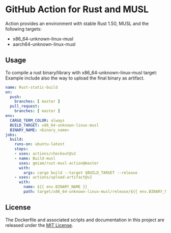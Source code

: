 # GitHub Action for Rust and MUSL

Action provides an environment with stable Rust 1.50, MUSL and the following targets:
- x86_64-unknown-linux-musl
- aarch64-unknown-linux-musl

## Usage

To compile a rust binary/library with x86_64-unknown-linux-musl target:
Example include also the way to upload the final binary as artifact.

```yaml
name: Rust-static-build
on:
  push:
    branches: [ master ]
  pull_request:
    branches: [ master ]
env:
  CARGO_TERM_COLOR: always
  BUILD_TARGET: x86_64-unknown-linux-musl
  BINARY_NAME: <binary_name>
jobs:
  build:
    runs-on: ubuntu-latest
    steps:
    - uses: actions/checkout@v2
    - name: Build-musl
      uses: gmiam/rust-musl-action@master
      with:
        args: cargo build --target $BUILD_TARGET --release
    - uses: actions/upload-artifact@v2
      with:
        name: ${{ env.BINARY_NAME }}
        path: target/x86_64-unknown-linux-musl/release/${{ env.BINARY_NAME }}*
```

## License

The Dockerfile and associated scripts and documentation in this project are released under the [MIT License](LICENSE).

